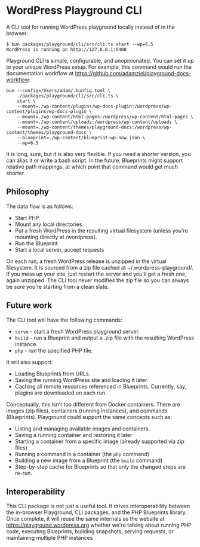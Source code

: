 # WordPress Playground CLI

A CLI tool for running WordPress playground locally instead of in the browser:

```shell
$ bun packages/playground/cli/src/cli.ts start --wp=6.5
WordPress is running on http://127.0.0.1:9400
```

Playground CLI is simple, configurable, and unopinionated. You can set it up
to your unique WordPress setup. For example, this command would run the documentation
workflow at https://github.com/adamziel/playground-docs-workflow:

```shell
bun --config=/Users/adam/.bunfig.toml \
    ./packages/playground/cli/src/cli.ts \
    start \
    --mount=./wp-content/plugins/wp-docs-plugin:/wordpress/wp-content/plugins/wp-docs-plugin \
    --mount=./wp-content/html-pages:/wordpress/wp-content/html-pages \
    --mount=./wp-content/uploads:/wordpress/wp-content/uploads \
    --mount=./wp-content/themes/playground-docs:/wordpress/wp-content/themes/playground-docs \
    --blueprint=./wp-content/blueprint-wp-now.json \
    --wp=6.5
```

It is long, sure, but it is also very flexible. If you need a shorter version, you can alias
it or write a bash script. In the future, Blueprints might support relative path mappings,
at which point that command would get much shorter.

## Philosophy

The data flow is as follows:

-   Start PHP
-   Mount any local directories
-   Put a fresh WordPress in the resulting virtual filesystem (unless you're mounting directly at /wordpress).
-   Run the Blueprint
-   Start a local server, accept requests

On each run, a fresh WordPress release is unzipped in the virtual filesystem. It is sourced
from a zip file cached at ~/.wordpress-playground/. If you mess up your site, just restart the
server and you'll get a fresh one, again unzipped. The CLI tool never modifies the zip file
so you can always be sure you're starting from a clean slate.

## Future work

The CLI tool will have the following commands:

-   `serve` - start a fresh WordPress playground server.
-   `build` - run a Blueprint and output a .zip file with the resulting WordPress instance.
-   `php` - run the specified PHP file.

It will also support:

-   Loading Blueprints from URLs.
-   Saving the running WordPress site and loading it later.
-   Caching all remote resources referenced in Blueprints. Currently, say, plugins are downloaded on each run.

Conceptually, this isn't too different from Docker containers. There are images (zip files),
containers (running instances), and commands (Blueprints). Playground could support the same
concepts such as:

-   Listing and managing available images and containers.
-   Saving a running container and restoring it later
-   Starting a container from a specific image (already supported via zip files)
-   Running a command in a container (the `php` command)
-   Building a new image from a Blueprint (the `build` command)
-   Step-by-step cache for Blueprints so that only the changed steps are re-run.

## Interoperability

This CLI package is not just a useful tool. It drives interoperability between the in-browser
Playground, CLI packages, and the PHP Blueprints library. Once complete, it will reuse the
same internals as the website at https://playground.wordpress.org whether we're talking about
running PHP code, executing Blueprints, building snapshots, serving requests, or maintaining
multiple PHP instances
